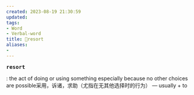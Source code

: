 ```yaml
---
created: 2023-08-19 21:30:59
updated: 
tags: 
- Word
- Verbal-word
title: 🚩resort
aliases:
- 
---
```


<pre><strong>resort</strong></pre>
: the act of doing or using something especially because no other choices are possible采用，诉诸，求助（尤指在无其他选择时的行为） — usually + to